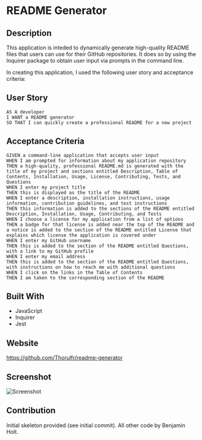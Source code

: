 # README Generator

## Description

This application is inteded to dynamically generate high-quality README files that users can use for their GitHub repositories. It does so by using the Inquirer package to obtain user input via prompts in the command line.

In creating this application, I used the following user story and acceptance criteria:

## User Story

```
AS A developer
I WANT a README generator
SO THAT I can quickly create a professional README for a new project
```

## Acceptance Criteria

```
GIVEN a command-line application that accepts user input
WHEN I am prompted for information about my application repository
THEN a high-quality, professional README.md is generated with the title of my project and sections entitled Description, Table of Contents, Installation, Usage, License, Contributing, Tests, and Questions
WHEN I enter my project title
THEN this is displayed as the title of the README
WHEN I enter a description, installation instructions, usage information, contribution guidelines, and test instructions
THEN this information is added to the sections of the README entitled Description, Installation, Usage, Contributing, and Tests
WHEN I choose a license for my application from a list of options
THEN a badge for that license is added near the top of the README and a notice is added to the section of the README entitled License that explains which license the application is covered under
WHEN I enter my GitHub username
THEN this is added to the section of the README entitled Questions, with a link to my GitHub profile
WHEN I enter my email address
THEN this is added to the section of the README entitled Questions, with instructions on how to reach me with additional questions
WHEN I click on the links in the Table of Contents
THEN I am taken to the corresponding section of the README
```

## Built With

-   JavaScript
-   Inquirer
-   Jest

## Website

<https://github.com/Thorulfr/readme-generator>

## Screenshot

![Screenshot](./assets/images/readme-screenshot.png)

## Contribution

Initial skeleton provided (see initial commit). All other code by Benjamin Holt.
